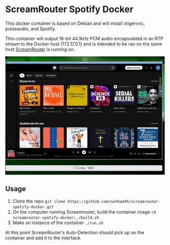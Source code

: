 # ScreamRouter Spotify Docker

This docker container is based on Debian and will install xtigervnc, pulseaudio, and Spotify.

This container will output 16-bit 44.1kHz PCM audio encapsulated in an RTP stream to the Docker host (172.17.0.1) and is intended to be ran on the same host [ScreamRouter](https://github.com/netham45/screamrouter) is running on.

![Screenshot of Spotify in ScreamRouter](/images/spotify.png)

## Usage

1. Clone the repo ```git clone https://github.com/netham45/screamrouter-spotify-docker.git```
2. On the computer running Screamrouter, build the container image ```cd screamrouter-spotify-docker;./build.sh```
3. Make an instance of the container ```./run.sh```

At this point ScreamRouter's Auto-Detection should pick up on the container and add it to the interface.
